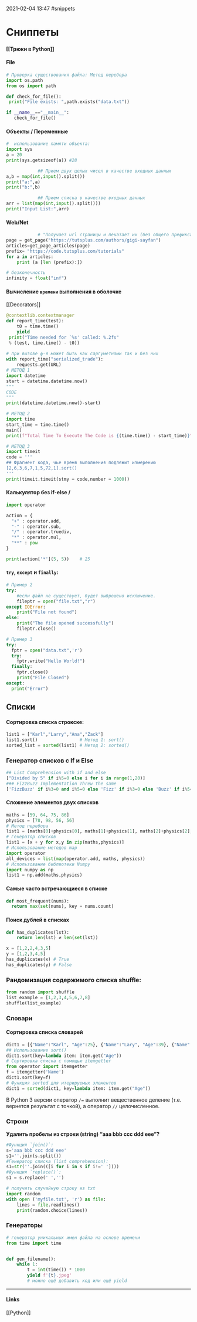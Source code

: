 2021-02-04 13:47
#snippets
# Сниппеты 
#### [[Трюки в Python]]
#### File
```py
# Проверка существования файла: Метод перебора
import os.path
from os import path

def check_for_file():
 print("File exists: ",path.exists("data.txt"))

if __name__=="__main__":
   check_for_file()
```
#### Объекты / Переменные
```py
#  использование памяти объекта:
import sys
a = 20
print(sys.getsizeof(a)) #28
```

```py
			## Прием двух целых чисел в качестве входных данных
a,b = map(int,input().split())
print("a:",a)
print("b:",b)

			## Прием списка в качестве входных данных
arr = list(map(int,input().split()))
print("Input List:",arr)
```
#### Web/Net
```python
			# "Получает url страницы и печатает их (без общего префикса):"
page = get_page("https://tutsplus.com/authors/gigi-sayfan")
articles=get_page_articles(page)
prefix= "https://code.tutsplus.com/tutorials"
for a in articles:
	print (a [len (prefix):])
```

```py
# безконечность
infinity = float("inf")
```
#### Вычисление `времени` выполнения в оболочке 
[[Decorators]]
```py
@contextlib.contextmanager  
def report_time(test):  
    t0 = time.time()  
    yield  
 print("Time needed for `%s' called: %.2fs"  
 % (test, time.time() - t0))  
  
# при вызове ф-я может быть как саргуметнами так и без них  
with report_time("serialized_trade"):  
    requests.get(URL)
# МЕТОД 1
import datetime
start = datetime.datetime.now()
"""
CODE
"""
print(datetime.datetime.now()-start)

# МЕТОД 2
import time
start_time = time.time()
main()
print(f"Total Time To Execute The Code is {(time.time() - start_time)}" )

# МЕТОД 3
import timeit
code = '''
## Фрагмент кода, чье время выполнения подлежит измерению
[2,6,3,6,7,1,5,72,1].sort()
'''
print(timeit.timeit(stmy = code,number = 1000))
```
####  Калькулятор без if-else / 
```py
import operator

action = {
  "+" : operator.add,
  "-" : operator.sub,
  "/" : operator.truediv,
  "*" : operator.mul,
  "**" : pow
}

print(action['*'](5, 5))    # 25
```
#### `try`, `except` и `finally`:
```py
# Пример 2
try:    
    #если файл не существует, будет выброшено исключение.     
    fileptr = open("file.txt","r")    
except IOError:    
    print("File not found")    
else:    
    print("The file opened successfully")    
    fileptr.close()

# Пример 3
try:
  fptr = open("data.txt",'r')
  try:
    fptr.write("Hello World!")
  finally:
    fptr.close()
    print("File Closed")
except:
  print("Error")
```
## Списки
#### Сортировка списка строкске:
```py
list1 = ["Karl","Larry","Ana","Zack"]
list1.sort()				# Метод 1: sort()
sorted_list = sorted(list1) # Метод 2: sorted()
```
### Генератор списков с If и Else
```py
## List Comprehension with if and else
["Divided by 5" if i%5=0 else i for i in range(1,20)]
### FizzBuzz Implementation Threw the same
['FizzBuzz' if i%3=0 and i%5=0 else 'Fizz' if i%3=0 else 'Buzz' if i%5=0 else i for i in range(1,20)]
```
####  Сложение элементов двух списков
```py
maths = [59, 64, 75, 86]
physics = [78, 98, 56, 56]
# Метод перебора
list1 = [maths[0]+physics[0], maths[1]+physics[1], maths[2]+physics[2], maths[3]+physics[3]]
# Генератор списков
list1 = [x + y for x,y in zip(maths,physics)]
# Использование методов map
import operator 
all_devices = list(map(operator.add, maths, physics))
# Использование библиотеки Numpy
import numpy as np
list1 = np.add(maths,physics)
```
#### Самые часто встречающиеся в списке
```py
def most_frequent(nums):
  return max(set(nums), key = nums.count)
```
#### Поиск дублей в списках
```py
def has_duplicates(lst):
    return len(lst) ≠ len(set(lst))

x = [1,2,2,4,3,5]
y = [1,2,3,4,5]
has_duplicates(x) # True
has_duplicates(y) # False
```
### Рандомизация содержимого списка shuffle:
```py
from random import shuffle
list_example = [1,2,3,4,5,6,7,8]
shuffle(list_example)
```
### Словари
#### Сортировка списка словарей
```py
dict1 = [{"Name":"Karl", "Age":25}, {"Name":"Lary", "Age":39}, {"Name":"Nina", "Age":35}]
## Использование sort()
dict1.sort(key=lambda item: item.get("Age"))
# Сортировка списка с помощью itemgetter
from operator import itemgetter
f = itemgetter('Name')
dict1.sort(key=f)
# Функция sorted для итерируемых элементов
dict1 = sorted(dict1, key=lambda item: item.get("Age"))
```
В Python 3 версии оператор `/=` выполнит вещественное деление (т.е. вернется результат с точкой), а оператор `//` целочисленное.

### Строки
**Удалить пробелы из строки (string) “aaa bbb ccc ddd eee”?**
```python
#Функция `join()`:
s='aaa bbb ccc ddd eee'
s1=''.join(s.split())
#Генератор списка (list comprehension):
s1=str(''.join(([i for i in s if i!=' '])))
#Функция `replace()`:
s1 = s.replace(' ','')
```
```py
# получить случайную строку из txt
import random
with open ('myfile.txt', 'r') as file:
    lines = file.readlines()
    print(random.choice(lines))
```
### Генераторы
```py
# генератор уникальных имен файла на основе времени
from time import time  


def gen_filename():  
    while 1:  
        t = int(time()) * 1000  
		yield f'{t}.jpeg'
		# можно ещё добавить код или ещё yield
```
_____________
#### Links
[[Python]]